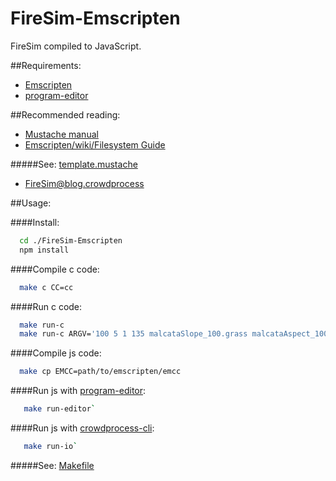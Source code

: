 FireSim-Emscripten
===========

FireSim compiled to JavaScript. 

##Requirements:
  * [Emscripten](https://github.com/kripken/emscripten/wiki/Tutorial)
  * [program-editor](https://github.com/crowdprocess/program-editor)

##Recommended reading:
 * [Mustache manual](http://mustache.github.io/mustache.5.html)
 * [Emscripten/wiki/Filesystem Guide](https://github.com/kripken/emscripten/wiki/Filesystem-Guide)
  
#####See: [template.mustache](https://github.com/sergio2540/FireSim-Emscripten/blob/master/crowdprocess/pre/template/template.mustache)

 * [FireSim@blog.crowdprocess](http://blog.crowdprocess.com/post/57794500198/crowdprocess-is-on-fire-wildfire-actually)


##Usage:

####Install: 

```bash
  cd ./FireSim-Emscripten
  npm install
```

####Compile c code: 

```bash
  make c CC=cc
```
####Run c code: 

```bash
  make run-c
  make run-c ARGV='100 5 1 135 malcataSlope_100.grass malcataAspect_100.grass'
```
####Compile js code: 

```bash 
  make cp EMCC=path/to/emscripten/emcc
```
####Run js with [program-editor](https://github.com/crowdprocess/program-editor): 

```bash
   make run-editor`
```
####Run js with [crowdprocess-cli](https://github.com/CrowdProcess/crp-cli):
```bash
   make run-io`
```

#####See: [Makefile](https://github.com/sergio2540/FireSim-Emscripten/blob/master/Makefile)

